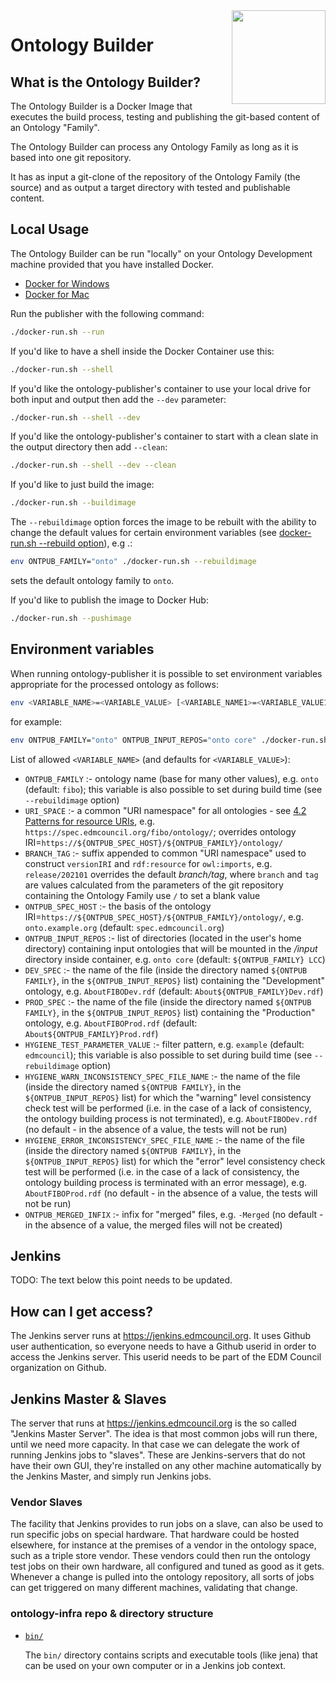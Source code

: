 <img src="https://spec.edmcouncil.org/fibo/htmlpages/develop/latest/img/logo.66a988fe.png" width="150" align="right"/>


# Ontology Builder

## What is the Ontology Builder?

The Ontology Builder is a Docker Image that executes the build process, testing and publishing
the git-based content of an Ontology "Family".

The Ontology Builder can process any Ontology Family as long as it is based into one git repository.
 
It has as input a git-clone of the repository of the Ontology Family (the source) and as output a target
directory with tested and publishable content.

## Local Usage

The Ontology Builder can be run "locally" on your Ontology Development machine provided that you
have installed Docker.

- [Docker for Windows](https://www.docker.com/docker-windows)
- [Docker for Mac](https://www.docker.com/docker-mac)

Run the publisher with the following command:

```bash
./docker-run.sh --run
```

If you'd like to have a shell inside the Docker Container use this:

```bash
./docker-run.sh --shell
```

If you'd like the ontology-publisher's container to use your local drive for both input and output then add 
the `--dev` parameter:

```bash
./docker-run.sh --shell --dev
```

If you'd like the ontology-publisher's container to start with a clean slate in the output directory then add `--clean`: 

```bash
./docker-run.sh --shell --dev --clean
```

If you'd like to just build the image:

```bash
./docker-run.sh --buildimage
```

The `--rebuildimage` option forces the image to be rebuilt with the ability
to change the default values for certain environment variables (see [docker-run.sh --rebuild option](./docker-run.sh)), e.g .:

```bash
env ONTPUB_FAMILY="onto" ./docker-run.sh --rebuildimage
```
sets the default ontology family to `onto`.

If you'd like to publish the image to Docker Hub:

```bash
./docker-run.sh --pushimage
```

## Environment variables

When running ontology-publisher it is possible to set environment variables appropriate for the processed ontology as follows:

```bash
env <VARIABLE_NAME>=<VARIABLE_VALUE> [<VARIABLE_NAME1>=<VARIABLE_VALUE1>...] ./docker-run.sh [OPTION...]
```

for example:

```bash
env ONTPUB_FAMILY="onto" ONTPUB_INPUT_REPOS="onto core" ./docker-run.sh --shell --dev
```

List of allowed `<VARIABLE_NAME>` (and defaults for `<VARIABLE_VALUE>`):

- `ONTPUB_FAMILY` :- ontology name (base for many other values), e.g. `onto` (default: `fibo`); this variable is also possible to set during build time (see `--rebuildimage` option)
- `URI_SPACE` :- a common "URI namespace" for all ontologies - see [4.2 Patterns for resource URIs](https://www.w3.org/TR/void/#pattern), e.g. `https://spec.edmcouncil.org/fibo/ontology/`; overrides ontology IRI=`https://${ONTPUB_SPEC_HOST}/${ONTPUB_FAMILY}/ontology/`
- `BRANCH_TAG` :- suffix appended to common "URI namespace" used to construct `versionIRI` and `rdf:resource` for `owl:imports`, e.g. `release/202101`
  overrides the default _branch/tag_, where `branch` and `tag` are values calculated from the parameters of the git repository containing the Ontology Family
  use `/` to set a blank value
- `ONTPUB_SPEC_HOST` :- the basis of the ontology IRI=`https://${ONTPUB_SPEC_HOST}/${ONTPUB_FAMILY}/ontology/`, e.g. `onto.example.org` (default: `spec.edmcouncil.org`)
- `ONTPUB_INPUT_REPOS` :- list of directories (located in the user's home directory) containing input ontologies that will be mounted in the _/input_ directory inside container, e.g. `onto core` (default: `${ONTPUB_FAMILY} LCC`)
- `DEV_SPEC` :- the name of the file (inside the directory named `${ONTPUB FAMILY}`, in the `${ONTPUB_INPUT_REPOS}` list) containing the "Development" ontology, e.g. `AboutFIBODev.rdf` (default: `About${ONTPUB_FAMILY}Dev.rdf`)
- `PROD_SPEC` :- the name of the file (inside the directory named `${ONTPUB FAMILY}`, in the `${ONTPUB_INPUT_REPOS}` list) containing the "Production" ontology, e.g. `AboutFIBOProd.rdf` (default: `About${ONTPUB_FAMILY}Prod.rdf`)
- `HYGIENE_TEST_PARAMETER_VALUE` :- filter pattern, e.g. `example` (default: `edmcouncil`); this variable is also possible to set during build time (see `--rebuildimage` option)
- `HYGIENE_WARN_INCONSISTENCY_SPEC_FILE_NAME` :- the name of the file (inside the directory named `${ONTPUB FAMILY}`, in the `${ONTPUB_INPUT_REPOS}` list) for which the "warning" level consistency check test will be performed (i.e. in the case of a lack of consistency, the ontology building process is not terminated), e.g. `AboutFIBODev.rdf` (no default - in the absence of a value, the tests will not be run)
- `HYGIENE_ERROR_INCONSISTENCY_SPEC_FILE_NAME` :- the name of the file (inside the directory named `${ONTPUB FAMILY}`, in the `${ONTPUB_INPUT_REPOS}` list) for which the "error" level consistency check test will be performed (i.e. in the case of a lack of consistency, the ontology building process is terminated with an error message), e.g. `AboutFIBOProd.rdf` (no default - in the absence of a value, the tests will not be run)
- `ONTPUB_MERGED_INFIX` :- infix for "merged" files, e.g. `-Merged` (no default - in the absence of a value, the merged files will not be created)

## Jenkins

TODO: The text below this point needs to be updated.

## How can I get access?

The Jenkins server runs at https://jenkins.edmcouncil.org.
It uses Github user authentication, so everyone needs to have a Github userid in order to access the Jenkins server.
This userid needs to be part of the EDM Council organization on Github.

## Jenkins Master & Slaves

The server that runs at https://jenkins.edmcouncil.org is the so called "Jenkins Master Server". 
The idea is that most common jobs will run there, until we need more capacity. In that case we can delegate the work
of running Jenkins jobs to "slaves". These are Jenkins-servers that do not have their own GUI, they're installed on 
any other machine automatically by the Jenkins Master, and simply run Jenkins jobs.

### Vendor Slaves

The facility that Jenkins provides to run jobs on a slave, can also be used to run specific jobs on special hardware. 
That hardware could be hosted elsewhere, for instance at the premises of a vendor in the ontology space, such as a triple
store vendor. These vendors could then run the ontology test jobs on their own hardware, all configured and tuned as good
as it gets. Whenever a change is pulled into the ontology repository, all sorts of jobs can get triggered on many different
machines, validating that change.

### ontology-infra repo & directory structure

- [`bin/`](../bin/README.md)
  
  The `bin/` directory contains scripts and executable tools (like jena) that
  can be used on your own computer or in a Jenkins job context.
  
  
